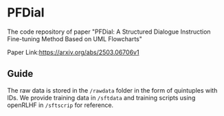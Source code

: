 # PFDial
The code repository of paper "PFDial: A Structured Dialogue Instruction Fine-tuning Method Based on UML Flowcharts"

Paper Link:https://arxiv.org/abs/2503.06706v1


## Guide
The raw data is stored in the `/rawdata` folder in the form of quintuples with IDs. We provide training data in `/sftdata` and training scripts using openRLHF in `/sftscrip` for reference.
